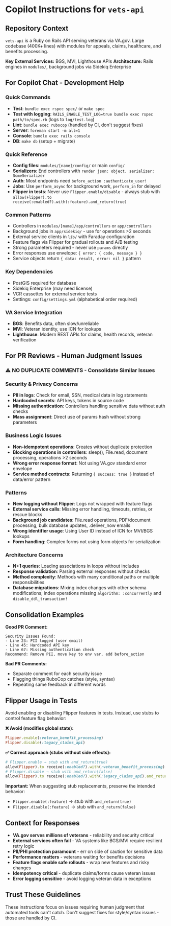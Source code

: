 # Copilot Instructions for `vets-api`

## Repository Context
`vets-api` is a Ruby on Rails API serving veterans via VA.gov. Large codebase (400K+ lines) with modules for appeals, claims, healthcare, and benefits processing.

**Key External Services:** BGS, MVI, Lighthouse APIs
**Architecture:** Rails engines in `modules/`, background jobs via Sidekiq Enterprise

## For Copilot Chat - Development Help

### Quick Commands
- **Test**: `bundle exec rspec spec/` or `make spec`
- **Test with logging**: `RAILS_ENABLE_TEST_LOG=true bundle exec rspec path/to/spec.rb` (logs to `log/test.log`)
- **Lint**: `bundle exec rubocop` (handled by CI, don't suggest fixes)
- **Server**: `foreman start -m all=1`
- **Console**: `bundle exec rails console`
- **DB**: `make db` (setup + migrate)

### Quick Reference
- **Config files**: `modules/[name]/config/` or main `config/`
- **Serializers**: End controllers with `render json: object, serializer: SomeSerializer`
- **Auth**: Most endpoints need `before_action :authenticate_user!`
- **Jobs**: Use `perform_async` for background work, `perform_in` for delayed
- **Flipper in tests**: Never use `Flipper.enable/disable` - always stub with `allow(Flipper).to receive(:enabled?).with(:feature).and_return(true)`

### Common Patterns
- Controllers in `modules/[name]/app/controllers` or `app/controllers`
- Background jobs in `app/sidekiq/` - use for operations >2 seconds
- External service clients in `lib/` with Faraday configuration
- Feature flags via Flipper for gradual rollouts and A/B testing
- Strong parameters required - never use `params` directly
- Error responses use envelope: `{ error: { code, message } }`
- Service objects return `{ data: result, error: nil }` pattern

### Key Dependencies
- PostGIS required for database
- Sidekiq Enterprise (may need license)
- VCR cassettes for external service tests
- Settings: `config/settings.yml` (alphabetical order required)

### VA Service Integration
- **BGS**: Benefits data, often slow/unreliable
- **MVI**: Veteran identity, use ICN for lookups
- **Lighthouse**: Modern REST APIs for claims, health records, veteran verification

## For PR Reviews - Human Judgment Issues

### ⚠️ NO DUPLICATE COMMENTS - Consolidate Similar Issues

### Security & Privacy Concerns
- **PII in logs**: Check for email, SSN, medical data in log statements
- **Hardcoded secrets**: API keys, tokens in source code
- **Missing authentication**: Controllers handling sensitive data without auth checks
- **Mass assignment**: Direct use of params hash without strong parameters

### Business Logic Issues
- **Non-idempotent operations**: Creates without duplicate protection
- **Blocking operations in controllers**: sleep(), File.read, document processing, operations >2 seconds
- **Wrong error response format**: Not using VA.gov standard error envelope
- **Service method contracts**: Returning `{ success: true }` instead of data/error pattern

### Patterns
- **New logging without Flipper**: Logs not wrapped with feature flags
- **External service calls**: Missing error handling, timeouts, retries, or rescue blocks
- **Background job candidates**: File.read operations, PDF/document processing, bulk database updates, .deliver_now emails
- **Wrong identifier usage**: Using User ID instead of ICN for MVI/BGS lookups
- **Form handling**: Complex forms not using form objects for serialization

### Architecture Concerns
- **N+1 queries**: Loading associations in loops without includes
- **Response validation**: Parsing external responses without checks
- **Method complexity**: Methods with many conditional paths or multiple responsibilities
- **Database migrations**: Mixing index changes with other schema modifications; index operations missing `algorithm: :concurrently` and `disable_ddl_transaction!`

## Consolidation Examples

**Good PR Comment:**
```
Security Issues Found:
- Line 23: PII logged (user email)
- Line 45: Hardcoded API key
- Line 67: Missing authentication check
Recommend: Remove PII, move key to env var, add before_action
```

**Bad PR Comments:**
- Separate comment for each security issue
- Flagging things RuboCop catches (style, syntax)
- Repeating same feedback in different words

## Flipper Usage in Tests

Avoid enabling or disabling Flipper features in tests. Instead, use stubs to control feature flag behavior:

**❌ Avoid (modifies global state):**
```ruby
Flipper.enable(:veteran_benefit_processing)
Flipper.disable(:legacy_claims_api)
```

**✅ Correct approach (stubs without side effects):**
```ruby
# Flipper.enable → stub with and_return(true)
allow(Flipper).to receive(:enabled?).with(:veteran_benefit_processing).and_return(true)
# Flipper.disable → stub with and_return(false)
allow(Flipper).to receive(:enabled?).with(:legacy_claims_api).and_return(false)
```

**Important:** When suggesting stub replacements, preserve the intended behavior:
- `Flipper.enable(:feature)` → stub with `and_return(true)`
- `Flipper.disable(:feature)` → stub with `and_return(false)`

## Context for Responses
- **VA.gov serves millions of veterans** - reliability and security critical
- **External services often fail** - VA systems like BGS/MVI require resilient retry logic
- **PII/PHI protection paramount** - err on side of caution for sensitive data
- **Performance matters** - veterans waiting for benefits decisions
- **Feature flags enable safe rollouts** - wrap new features and risky changes
- **Idempotency critical** - duplicate claims/forms cause veteran issues
- **Error logging sensitive** - avoid logging veteran data in exceptions

## Trust These Guidelines
These instructions focus on issues requiring human judgment that automated tools can't catch. Don't suggest fixes for style/syntax issues - those are handled by CI.